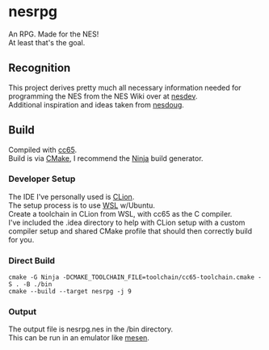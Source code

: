 # nesrpg
An RPG. Made for the NES!  
At least that's the goal.

## Recognition
This project derives pretty much all necessary information needed for programming the NES from
the NES Wiki over at [nesdev](https://www.nesdev.org/).  
Additional inspiration and ideas taken from [nesdoug](https://nesdoug.com).

## Build
Compiled with [cc65](https://cc65.github.io/).  
Build is via [CMake](https://cmake.org/), I recommend the [Ninja](https://ninja-build.org/) build generator.  

### Developer Setup
The IDE I've personally used is [CLion](https://www.jetbrains.com/clion/).  
The setup process is to use [WSL](https://learn.microsoft.com/en-us/windows/wsl/install) w/Ubuntu.  
Create a toolchain in CLion from WSL, with cc65 as the C compiler.  
I've included the .idea directory to help with CLion setup with a custom compiler setup and shared CMake profile that should then correctly build for you.

### Direct Build

    cmake -G Ninja -DCMAKE_TOOLCHAIN_FILE=toolchain/cc65-toolchain.cmake -S . -B ./bin
    cmake --build --target nesrpg -j 9

### Output
The output file is nesrpg.nes in the /bin directory.  
This can be run in an emulator like [mesen](https://www.mesen.ca/).  